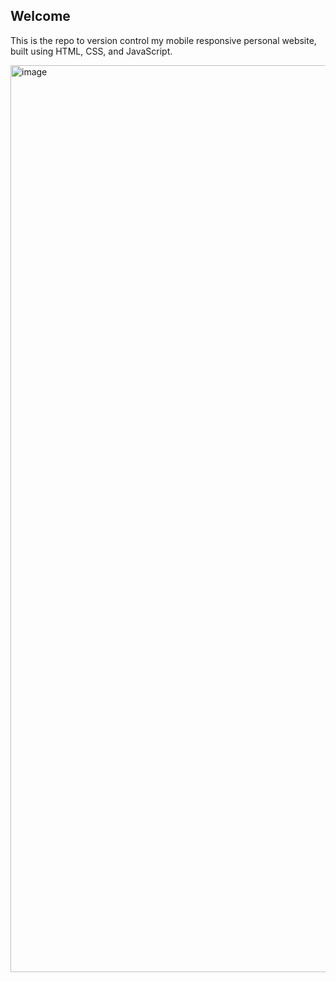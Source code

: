 ## Welcome
This is the repo to version control my mobile responsive personal website, built using HTML, CSS, and JavaScript.

<img width="1451" alt="image" src="https://github.com/LasithaPrabodha/website-2023/assets/10921870/bf4b9ca3-b988-435a-8102-bcf8a570b0d4">
